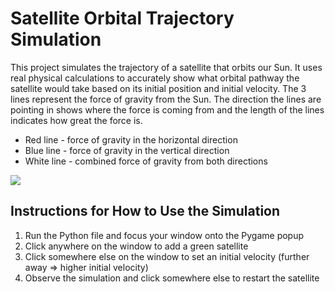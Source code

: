 # Satellite Orbital Trajectory Simulation

This project simulates the trajectory of a satellite that orbits our Sun. It uses real physical calculations to accurately show what orbital pathway the satellite would take based on its initial position and initial velocity. The 3 lines represent the force of gravity from the Sun. The direction the lines are pointing in shows where the force is coming from and the length of the lines indicates how great the force is.

* Red line - force of gravity in the horizontal direction
* Blue line - force of gravity in the vertical direction
* White line - combined force of gravity from both directions

<img src="https://github.com/user-attachments/assets/4d9a1e7b-e73a-4c75-945b-84bb9e663bfb">

## Instructions for How to Use the Simulation
1. Run the Python file and focus your window onto the Pygame popup
2. Click anywhere on the window to add a green satellite
3. Click somewhere else on the window to set an initial velocity (further away => higher initial velocity)
4. Observe the simulation and click somewhere else to restart the satellite
